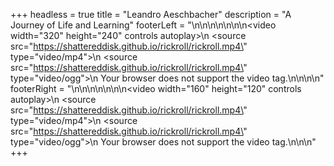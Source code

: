 +++
headless = true
title = "Leandro Aeschbacher"
description = "A Journey of Life and Learning"
footerLeft = "<!DOCTYPE html>\n\n<html>\n<body>\n\n\n\n<video width=\"320\" height=\"240\" controls autoplay>\n  <source src=\"https://shattereddisk.github.io/rickroll/rickroll.mp4\" type=\"video/mp4\">\n  <source src=\"https://shattereddisk.github.io/rickroll/rickroll.mp4\" type=\"video/ogg\">\n  Your browser does not support the video tag.\n</video>\n\n</body>\n</html>"
footerRight = "<!DOCTYPE html>\n\n<html>\n<body>\n\n\n\n<video width=\"160\" height=\"120\" controls autoplay>\n  <source src=\"https://shattereddisk.github.io/rickroll/rickroll.mp4\" type=\"video/mp4\">\n  <source src=\"https://shattereddisk.github.io/rickroll/rickroll.mp4\" type=\"video/ogg\">\n  Your browser does not support the video tag.\n</video>\n\n</body>"
+++

